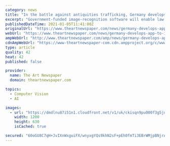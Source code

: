 ```yaml
---
category: news
title: "In the battle against antiquities trafficking, Germany develops app to identify looted cultural heritage"
excerpt: "Government-funded image-recognition software will enable law enforcers to work with international organisations"
publishedDateTime: 2021-01-05T11:41:00Z
originalUrl: "https://www.theartnewspaper.com/news/germany-develops-app-to-identify-looted-heritage"
webUrl: "https://www.theartnewspaper.com/news/germany-develops-app-to-identify-looted-heritage"
ampWebUrl: "http://www.theartnewspaper.com/amp/news/germany-develops-app-to-identify-looted-heritage"
cdnAmpWebUrl: "https://www-theartnewspaper-com.cdn.ampproject.org/c/www.theartnewspaper.com/amp/news/germany-develops-app-to-identify-looted-heritage"
type: article
quality: 42
heat: 42
published: false

provider:
  name: The Art Newspaper
  domain: theartnewspaper.com

topics:
  - Computer Vision
  - AI

images:
  - url: "https://dmdlnu87i51n1.cloudfront.net/v1/uk/ckisqn9pu000f3g5jutvy99on/0x170:1512x794/1200x630/mock_up_kiku_background_rt.jpg"
    width: 1200
    height: 630
    isCached: true

secured: "60oGU8C7qH+JvIXnWxguiFX/wnyxgYQs9khN2sF+pEh0fmTi3EBrWMjpBNjrADoXVY8LdWwDJr8PjupGo+onHeuQLtE1+ZSdELogCYLnKR83dxo9L9FAzJA3iojnvR1TCOcvh+HXQbX3fNiBJ0jQRP0jztfDyazGhQ837w01qacumjLldn3p8k/9StyBQooYYOUVU62Qg9uueAZeMsfnXfPm8ppiD8Ek9YZWlhzszWJF/Kun7mi5AIhvkJcbeQldGTpdzfitDPNt4k3FdJSYAsZVwNQywr3qQNhYnEpqVNmbSN/Abxrg0NModqyYuZ951roqrklzXCVfkrXp2vC2iAY3jKEdNNMeaPzLJ9Ai+Qc=;r9JBa5qYjWdvtXvQlQRk4g=="
---
```


